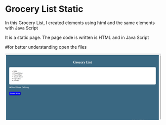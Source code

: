 <h1>Grocery List Static</h1>

<p>In this Grocery List, I created elements using html and the same elements with Java Script</p>

<p>It is a static page. The page code is written is HTML and in Java Script</p>

#for better understanding open the files

![Image of GroceryList](https://github.com/jillellamudisurya/Java_Script_Projects/blob/main/Result%20Images/Grocery%20list.jpg)
